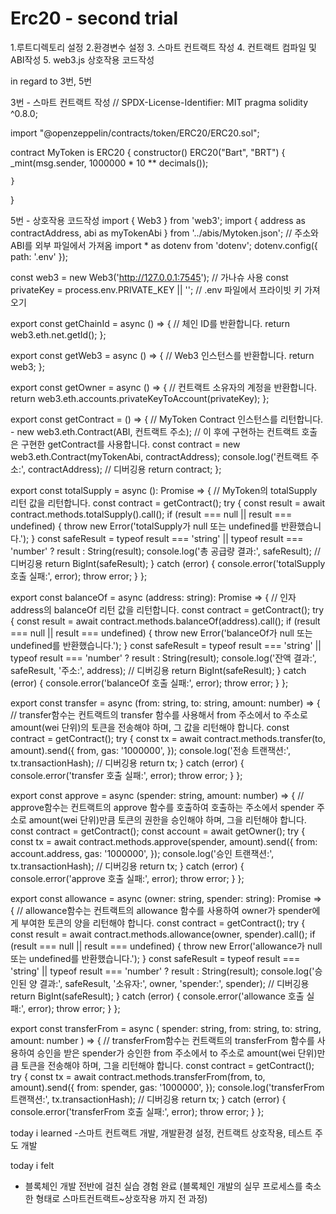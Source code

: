 # Erc20 - second trial
1.루트디렉토리 설정
2.환경변수 설정 
3. 스마트 컨트랙트 작성 
4. 컨트랙트 컴파일 및 ABI작성 
5. web3.js 상호작용 코드작성 

in regard to 3번, 5번 

3번 - 스마트 컨트랙트 작성 
// SPDX-License-Identifier: MIT
pragma solidity ^0.8.0;

import "@openzeppelin/contracts/token/ERC20/ERC20.sol";

contract MyToken is ERC20 {
    constructor() ERC20("Bart", "BRT") {
        _mint(msg.sender, 1000000 * 10 ** decimals());
        
    }
}

5번 - 상호작용 코드작성 
import { Web3 } from 'web3';
import { address as contractAddress, abi as myTokenAbi } from '../abis/Mytoken.json'; // 주소와 ABI를 외부 파일에서 가져옴
import * as dotenv from 'dotenv';
dotenv.config({ path: '.env' });

const web3 = new Web3('http://127.0.0.1:7545'); // 가나슈 사용
const privateKey = process.env.PRIVATE_KEY || ''; // .env 파일에서 프라이빗 키 가져오기

export const getChainId = async () => {
  // 체인 ID를 반환합니다.
  return web3.eth.net.getId();
};

export const getWeb3 = async () => {
  // Web3 인스턴스를 반환합니다.
  return web3;
};

export const getOwner = async () => {
  // 컨트랙트 소유자의 계정을 반환합니다.
  return web3.eth.accounts.privateKeyToAccount(privateKey);
};

export const getContract = () => {
  // MyToken Contract 인스턴스를 리턴합니다. - new web3.eth.Contract(ABI, 컨트랙트 주소);
  // 이 후에 구현하는 컨트랙트 호출은 구현한 getContract를 사용합니다.
  const contract = new web3.eth.Contract(myTokenAbi, contractAddress);
  console.log('컨트랙트 주소:', contractAddress); // 디버깅용
  return contract;
};

export const totalSupply = async (): Promise<bigint> => {
  // MyToken의 totalSupply 리턴 값을 리턴합니다.
  const contract = getContract();
  try {
    const result = await contract.methods.totalSupply().call();
    if (result === null || result === undefined) {
      throw new Error('totalSupply가 null 또는 undefined를 반환했습니다.');
    }
    const safeResult = typeof result === 'string' || typeof result === 'number' ? result : String(result);
    console.log('총 공급량 결과:', safeResult); // 디버깅용
    return BigInt(safeResult);
  } catch (error) {
    console.error('totalSupply 호출 실패:', error);
    throw error;
  }
};

export const balanceOf = async (address: string): Promise<bigint> => {
  // 인자 address의 balanceOf 리턴 값을 리턴합니다.
  const contract = getContract();
  try {
    const result = await contract.methods.balanceOf(address).call();
    if (result === null || result === undefined) {
      throw new Error('balanceOf가 null 또는 undefined를 반환했습니다.');
    }
    const safeResult = typeof result === 'string' || typeof result === 'number' ? result : String(result);
    console.log('잔액 결과:', safeResult, '주소:', address); // 디버깅용
    return BigInt(safeResult);
  } catch (error) {
    console.error('balanceOf 호출 실패:', error);
    throw error;
  }
};

export const transfer = async (from: string, to: string, amount: number) => {
  // transfer함수는 컨트랙트의 transfer 함수를 사용해서 from 주소에서 to 주소로 amount(wei 단위)의 토큰을 전송해야 하며, 그 값을 리턴해야 합니다.
  const contract = getContract();
  try {
    const tx = await contract.methods.transfer(to, amount).send({
      from,
      gas: '1000000',
    });
    console.log('전송 트랜잭션:', tx.transactionHash); // 디버깅용
    return tx;
  } catch (error) {
    console.error('transfer 호출 실패:', error);
    throw error;
  }
};

export const approve = async (spender: string, amount: number) => {
  // approve함수는 컨트랙트의 approve 함수를 호출하여 호출하는 주소에서 spender 주소로 amount(wei 단위)만큼 토큰의 권한을 승인해야 하며, 그을 리턴해야 합니다.
  const contract = getContract();
  const account = await getOwner();
  try {
    const tx = await contract.methods.approve(spender, amount).send({
      from: account.address,
      gas: '1000000',
    });
    console.log('승인 트랜잭션:', tx.transactionHash); // 디버깅용
    return tx;
  } catch (error) {
    console.error('approve 호출 실패:', error);
    throw error;
  }
};

export const allowance = async (owner: string, spender: string): Promise<bigint> => {
  // allowance함수는 컨트랙트의 allowance 함수를 사용하여 owner가 spender에게 부여한 토큰의 양을 리턴해야 합니다.
  const contract = getContract();
  try {
    const result = await contract.methods.allowance(owner, spender).call();
    if (result === null || result === undefined) {
      throw new Error('allowance가 null 또는 undefined를 반환했습니다.');
    }
    const safeResult = typeof result === 'string' || typeof result === 'number' ? result : String(result);
    console.log('승인된 양 결과:', safeResult, '소유자:', owner, 'spender:', spender); // 디버깅용
    return BigInt(safeResult);
  } catch (error) {
    console.error('allowance 호출 실패:', error);
    throw error;
  }
};

export const transferFrom = async (
  spender: string,
  from: string,
  to: string,
  amount: number
) => {
  // transferFrom함수는 컨트랙트의 transferFrom 함수를 사용하여 승인을 받은 spender가 승인한 from 주소에서 to 주소로 amount(wei 단위)만큼 토큰을 전송해야 하며, 그을 리턴해야 합니다.
  const contract = getContract();
  try {
    const tx = await contract.methods.transferFrom(from, to, amount).send({
      from: spender,
      gas: '1000000',
    });
    console.log('transferFrom 트랜잭션:', tx.transactionHash); // 디버깅용
    return tx;
  } catch (error) {
    console.error('transferFrom 호출 실패:', error);
    throw error;
  }
};


today i learned 
-스마트 컨트랙트 개발, 개발환경 설정, 컨트랙트 상호작용, 테스트 주도 개발

today i felt 
- 블록체인 개발 전반에 걸친 실습 경험 완료 (블록체인 개발의 실무 프로세스를 축소한 형태로 스마트컨트랙트~상호작용 까지 전 과정)
